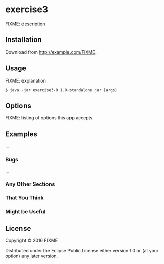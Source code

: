 # exercise3

FIXME: description

## Installation

Download from http://example.com/FIXME.

## Usage

FIXME: explanation

    $ java -jar exercise3-0.1.0-standalone.jar [args]

## Options

FIXME: listing of options this app accepts.

## Examples

...

### Bugs

...

### Any Other Sections
### That You Think
### Might be Useful

## License

Copyright © 2016 FIXME

Distributed under the Eclipse Public License either version 1.0 or (at
your option) any later version.
